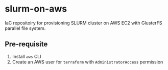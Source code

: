 # slurm-on-aws

IaC repositoiry for provisioning SLURM cluster on AWS EC2 with GlusterFS parallel file system.

## Pre-requisite

1. Install `aws` CLI
2. Create an AWS user for `terraform` with `AdministratorAccess` permission

